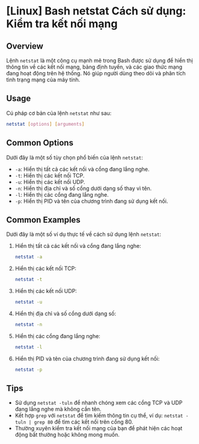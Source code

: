 # [Linux] Bash netstat Cách sử dụng: Kiểm tra kết nối mạng

## Overview
Lệnh `netstat` là một công cụ mạnh mẽ trong Bash được sử dụng để hiển thị thông tin về các kết nối mạng, bảng định tuyến, và các giao thức mạng đang hoạt động trên hệ thống. Nó giúp người dùng theo dõi và phân tích tình trạng mạng của máy tính.

## Usage
Cú pháp cơ bản của lệnh `netstat` như sau:

```bash
netstat [options] [arguments]
```

## Common Options
Dưới đây là một số tùy chọn phổ biến của lệnh `netstat`:

- `-a`: Hiển thị tất cả các kết nối và cổng đang lắng nghe.
- `-t`: Hiển thị các kết nối TCP.
- `-u`: Hiển thị các kết nối UDP.
- `-n`: Hiển thị địa chỉ và số cổng dưới dạng số thay vì tên.
- `-l`: Hiển thị các cổng đang lắng nghe.
- `-p`: Hiển thị PID và tên của chương trình đang sử dụng kết nối.

## Common Examples
Dưới đây là một số ví dụ thực tế về cách sử dụng lệnh `netstat`:

1. Hiển thị tất cả các kết nối và cổng đang lắng nghe:
   ```bash
   netstat -a
   ```

2. Hiển thị các kết nối TCP:
   ```bash
   netstat -t
   ```

3. Hiển thị các kết nối UDP:
   ```bash
   netstat -u
   ```

4. Hiển thị địa chỉ và số cổng dưới dạng số:
   ```bash
   netstat -n
   ```

5. Hiển thị các cổng đang lắng nghe:
   ```bash
   netstat -l
   ```

6. Hiển thị PID và tên của chương trình đang sử dụng kết nối:
   ```bash
   netstat -p
   ```

## Tips
- Sử dụng `netstat -tuln` để nhanh chóng xem các cổng TCP và UDP đang lắng nghe mà không cần tên.
- Kết hợp `grep` với `netstat` để tìm kiếm thông tin cụ thể, ví dụ: `netstat -tuln | grep 80` để tìm các kết nối trên cổng 80.
- Thường xuyên kiểm tra kết nối mạng của bạn để phát hiện các hoạt động bất thường hoặc không mong muốn.